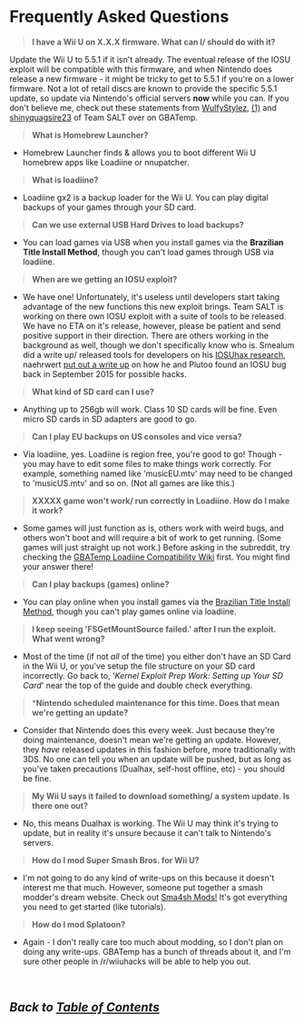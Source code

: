 # Frequently Asked Questions

> **I have a Wii U on X.X.X firmware. What can I/ should do with it?**

Update the Wii U to 5.5.1 if it isn't already. The eventual release of the IOSU exploit will be compatible with this firmware, and when Nintendo does release a new firmware - it might be tricky to get to 5.5.1 if you're on a lower firmware. Not a lot of retail discs are known to provide the specific 5.5.1 update, so update via Nintendo's official servers **now** while you can. If you don't believe me, check out these statements from [WulfyStylez](https://gbatemp.net/threads/wii-u-hacking-homebrew-discussion.367489/page-993#post-6601905), [(1)](https://gbatemp.net/threads/wii-u-hacking-homebrew-discussion.367489/page-994#post-6604507) and [shinyquagsire23](https://gbatemp.net/threads/wii-u-hacking-homebrew-discussion.367489/page-993#post-6602696) of Team SALT over on GBATemp.

> **What is Homebrew Launcher?**

* Homebrew Launcher finds & allows you to boot different Wii U homebrew apps like Loadiine or nnupatcher.

> **What is loadiine?**

* Loadiine gx2 is a backup loader for the Wii U. You can play digital backups of your games through your SD card.

> **Can we use external USB Hard Drives to load backups?**

* You can load games via USB when you install games via the **Brazilian Title Install Method**, though you can't load games through USB via loadiine.

> **When are we getting an IOSU exploit?**

* We have one! Unfortunately, it's useless until developers start taking advantage of the new functions this new exploit brings. Team SALT is working on there own IOSU exploit with a suite of tools to be released. We have no ETA on it's release, however, please be patient and send positive support in their direction. There are others working in the background as well, though we don't specifically know who is. Smealum did a write up/ released tools for developers on his [IOSUhax research](https://github.com/smealum/iosuhax), naehrwert [put out a write up](https://nwert.wordpress.com/2016/05/03/ioctlvhax/) on how he and Plutoo found an IOSU bug back in September 2015 for possible hacks.

> **What kind of SD card can I use?**

* Anything up to 256gb will work. Class 10 SD cards will be fine. Even micro SD cards in SD adapters are good to go.

> **Can I play EU backups on US consoles and vice versa?**

* Via loadiine, yes. Loadiine is region free, you're good to go! Though - you may have to edit some files to make things work correctly. For example, something named like 'musicEU.mtv' may need to be changed to 'musicUS.mtv' and so on. (Not all games are like this.)

> **XXXXX game won't work/ run correctly in Loadiine. How do I make it work?**

* Some games will just function as is, others work with weird bugs, and others won't boot and will require a bit of work to get running. (Some games will just straight up not work.) Before asking in the subreddit, try checking the [GBATemp Loadiine Compatibility Wiki](http://wiki.gbatemp.net/wiki/Loadiine_compatibility_list) first. You might find your answer there! 

> **Can I play backups (games) online?**

* You can play online when you install games via the [Brazilian Title Install Method](https://github.com/FlimFlam69/WiiUTutorial/blob/master/ABrazilianWaysToDoThings.md), though you can't play games online via loadiine.

> **I keep seeing 'FSGetMountSource failed.' after I run the exploit. What went wrong?**

* Most of the time (if not *all* of the time) you either don't have an SD Card in the Wii U, or you've setup the file structure on your SD card incorrectly. Go back to, '*Kernel Exploit Prep Work: Setting up Your SD Card*' near the top of the guide and double check everything.

> ***Nintendo scheduled maintenance for this time. Does that mean we're getting an update?**

* Consider that Nintendo does this every week. Just because they're doing maintenance, doesn't mean we're getting an update. However, they *have* released updates in this fashion before, more traditionally with 3DS. No one can tell you when an update will be pushed, but as long as you've taken precautions (Dualhax, self-host offline, etc) - you should be fine. 

> **My Wii U says it failed to download something/ a system update. Is there one out?**

* No, this means Dualhax is working. The Wii U may think it's trying to update, but in reality it's unsure because it can't talk to Nintendo's servers. 

> **How do I mod Super Smash Bros. for Wii U?**

* I'm not going to do any kind of write-ups on this because it doesn't interest me that much. However, someone put together a smash modder's dream website. Check out [Sma4sh Mods!](http://sm4shmods.com/) It's got everything you need to get started (like tutorials).

> **How do I mod Splatoon?**

* Again - I don't really care too much about modding, so I don't plan on doing any write-ups. GBATemp has a bunch of threads about it, and I'm sure other people in /r/wiiuhacks will be able to help you out.

&nbsp;
## *Back to [Table of Contents](https://github.com/FlimFlam69/WiiUTutorial/blob/master/README.md)*
